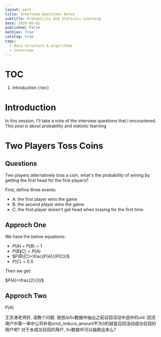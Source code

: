 ```yaml
---
layout: post
title: Interview Questions Notes
subtitle: Probability and Statistic Learning
date: 2020-06-01
published: False
mathjax: True
catalog: true
tags:
  - data structure & algorithms
  - interview
---
```

# TOC
1. Introduction
{:toc}

# Introduction
In this session, I'll take a note of the interview questions that I encountered. This post is about probability and statistic learning

# Two Players Toss Coins

## Questions

Two players alternatively toss a coin, what's the probability of wining by getting the first head for the first players?

First, define three events:

- A: the first player wins the game
- B: the second player wins the game
- C: the first player doesn't get head when tossing for the first time

## Approch One
We have the below equations:

- $P(A)+P(B)=1$
- $P(B\|C)=P(A)$
- $P(B\|C)=\frac{P(A)}{P(C)}$
- $P(C) = 0.5$

Then we get:

$P(A)=\frac{2}{3}$

## Approch Two

$P(A)$


王京涛老师好, 请教个问题. 我想从ltv数据中抽出之前召回活动中选中的uid. 回流用户中第一单中公司补贴xmd_reduce_amount不为0的就是召回活动成功召回的用户吧?  对于未成功召回的用户, ltv数据中可以抽取出来么?